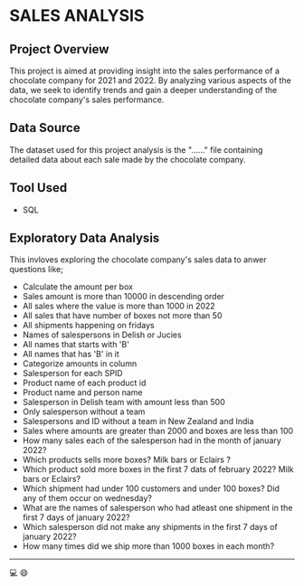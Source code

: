 # SALES ANALYSIS

## Project Overview

This project is aimed at providing insight into the sales performance of a chocolate company for 2021 and 2022. By analyzing various aspects of the data, we seek to identify trends and gain a deeper understanding of the chocolate company's sales performance.

## Data Source

The dataset used for this project analysis is the "......" file containing detailed data about each sale made by the chocolate company.

## Tool Used

- SQL

## Exploratory Data Analysis

This invloves exploring the chocolate company's sales data to anwer questions like;

- Calculate the amount per box
- Sales amount is more than 10000 in descending order
- All sales where the value is more than 1000 in 2022
- All sales that have number of boxes not more than 50
- All shipments happening on fridays
- Names of salespersons in Delish or Jucies
- All names that starts with 'B'
- All names that has 'B' in it
- Categorize amounts in column
- Salesperson for each SPID
- Product name of each product id
- Product name and person name
- Salesperson in Delish team with amount less than 500
- Only salesperson without a team
- Salespersons and ID without a team in New Zealand and India
- Sales where amounts are greater than 2000 and boxes are less than 100
- How many sales each of the salesperson had in the month of january 2022?
- Which products sells more boxes? Milk bars or Eclairs ?
- Which product sold more boxes in the first 7 dats of february 2022? Milk bars or Eclairs?
- Which shipment had under 100 customers and under 100 boxes? Did any of them occur on wednesday?
- What are the names of salesperson who had atleast one shipment in the first 7 days of january 2022?
- Which salesperson did not make any shipments in the first 7 days of january 2022?
- How many times did we ship more than 1000 boxes in each month?
  
---

💻 😄 















